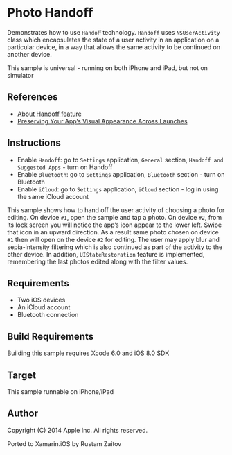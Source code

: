 Photo Handoﬀ
==============
Demonstrates how to use `Handoﬀ` technology. `Handoff` uses `NSUserActivity` class which encapsulates the state of a user activity in an application on a particular device, in a way that allows the same activity to be continued on another device.

This sample is universal - running on both iPhone and iPad, but not on simulator

References
----------
* [About Handoff feature](https://developer.apple.com/videos/wwdc/2014/?id=219)
* [Preserving Your App’s Visual Appearance Across Launches](https://developer.apple.com/library/ios/documentation/iPhone/Conceptual/iPhoneOSProgrammingGuide/StrategiesforImplementingYourApp/StrategiesforImplementingYourApp.html#//apple_ref/doc/uid/TP40007072-CH5-SW2)

Instructions
------------

* Enable `Handoff`: go to `Settings` application, `General` section, `Handoff and Suggested Apps` - turn on Handoff
* Enable `Bluetooth`: go to `Settings` application, `Bluetooth` section - turn on Bluetooth
* Enable `iCloud`: go to `Settings` application, `iCloud` section - log in using the same iCloud account

This sample shows how to hand off the user activity of choosing a photo for editing. On device `#1`, open the sample and tap a photo. On device `#2`, from its lock screen you will notice the app’s icon appear to the lower left. Swipe that icon in an upward direction. As a result same photo chosen on device `#1` then will open on the device `#2` for editing.  The user may apply blur and sepia-intensity filtering which is also continued as part of the activity to the other device.  In addition, `UIStateRestoration` feature is implemented, remembering the last photos edited along with the filter values.

Requirements
------------

* Two iOS devices
* An iCloud account
* Bluetooth connection

Build Requirements
------------------

Building this sample requires Xcode 6.0 and iOS 8.0 SDK

Target
------
This sample runnable on iPhone/iPad

Author
------ 
Copyright (C) 2014 Apple Inc. All rights reserved.

Ported to Xamarin.iOS by Rustam Zaitov